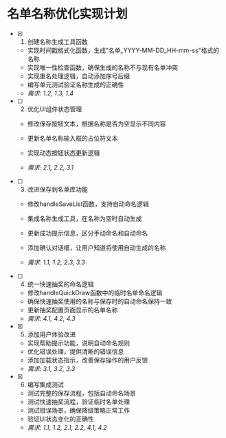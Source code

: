 # 名单名称优化实现计划

- [x] 1. 创建名称生成工具函数


  - 实现时间戳格式化函数，生成"名单_YYYY-MM-DD_HH-mm-ss"格式的名称
  - 实现唯一性检查函数，确保生成的名称不与现有名单冲突
  - 实现重名处理逻辑，自动添加序号后缀
  - 编写单元测试验证名称生成的正确性
  - _需求: 1.2, 1.3, 1.4_



- [ ] 2. 优化UI组件状态管理
  - 修改保存按钮文本，根据名称是否为空显示不同内容
  - 更新名单名称输入框的占位符文本


  - 实现动态按钮状态更新逻辑
  - _需求: 2.1, 2.2, 3.1_

- [ ] 3. 改进保存到名单库功能
  - 修改handleSaveList函数，支持自动命名逻辑


  - 集成名称生成工具，在名称为空时自动生成
  - 更新成功提示信息，区分手动命名和自动命名
  - 添加确认对话框，让用户知道将使用自动生成的名称
  - _需求: 1.1, 1.2, 2.3, 3.3_


- [ ] 4. 统一快速抽奖的命名逻辑
  - 修改handleQuickDraw函数中的临时名单命名逻辑
  - 确保快速抽奖使用的名称与保存时的自动命名保持一致
  - 更新抽奖配置页面显示的名单名称
  - _需求: 4.1, 4.2, 4.3_

- [x] 5. 添加用户体验改进

  - 实现帮助提示功能，说明自动命名规则
  - 优化错误处理，提供清晰的错误信息
  - 添加加载状态指示，改善保存操作的用户反馈
  - _需求: 3.1, 3.2, 3.3_

- [x] 6. 编写集成测试


  - 测试完整的保存流程，包括自动命名场景
  - 测试快速抽奖流程，验证临时名单处理
  - 测试错误场景，确保降级策略正常工作
  - 验证UI状态变化的正确性
  - _需求: 1.1, 1.2, 2.1, 2.2, 4.1, 4.2_